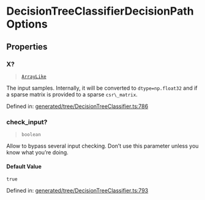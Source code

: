 # DecisionTreeClassifierDecisionPathOptions

## Properties

### X?

> [`ArrayLike`](../types/ArrayLike.md)

The input samples. Internally, it will be converted to `dtype=np.float32` and if a sparse matrix is provided to a sparse `csr\_matrix`.

Defined in:  [generated/tree/DecisionTreeClassifier.ts:786](https://github.com/transitive-bullshit/scikit-learn-ts/blob/92ab806/packages/sklearn/src/generated/tree/DecisionTreeClassifier.ts#L786)

### check\_input?

> `boolean`

Allow to bypass several input checking. Don’t use this parameter unless you know what you’re doing.

#### Default Value

`true`

Defined in:  [generated/tree/DecisionTreeClassifier.ts:793](https://github.com/transitive-bullshit/scikit-learn-ts/blob/92ab806/packages/sklearn/src/generated/tree/DecisionTreeClassifier.ts#L793)
